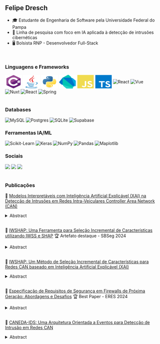 ## Felipe Dresch

- 🎓 Estudante de Engenharia de Software pela Universidade Federal do Pampa
- 🔭 Linha de pesquisa com foco em IA aplicada à detecção de intrusões cibernéticas
- 🖥️ Bolsista RNP - Desenvolvedor Full-Stack
<br>

### Linguagens e Frameworks
<div style="display: inline_block">
  <img align="center" alt="C#" height="45" width="55" src="https://raw.githubusercontent.com/devicons/devicon/master/icons/csharp/csharp-original.svg">
  <img align="center" alt="Java" height="45" width="55" src="https://raw.githubusercontent.com/devicons/devicon/master/icons/java/java-original.svg">
  <img align="center" alt="Python" height="45" width="55" src="https://raw.githubusercontent.com/devicons/devicon/master/icons/python/python-original.svg">
  <img align="center" alt="Dart" height="45" width="55" src="https://raw.githubusercontent.com/devicons/devicon/master/icons/dart/dart-original.svg">
  <img align="center" alt="Js" height="45" width="55" src="https://raw.githubusercontent.com/devicons/devicon/master/icons/javascript/javascript-plain.svg">
  <img align="center" alt="Ts" height="45" width="55" src="https://raw.githubusercontent.com/devicons/devicon/master/icons/typescript/typescript-plain.svg">
  <img align="center" alt="React" height="45" width="100" src="https://img.shields.io/badge/React-20232A?style=for-the-badge&logo=react&logoColor=61DAFB">
  <img align="center" alt="Vue" height="45" width="100" src="https://img.shields.io/badge/Vue.js-35495E?style=for-the-badge&logo=vue.js&logoColor=4FC08D">
  <img align="center" alt="Nuxt" height="45" width="75" src="https://img.shields.io/badge/Nuxt-002E3B?style=for-the-badge&logo=nuxtdotjs&logoColor=#00DC82" alt="SQLite"/>
  <img align="center" alt="React" height="45" width="100" src="https://img.shields.io/badge/Flutter-02569B?style=for-the-badge&logo=flutter&logoColor=white">
  <img align="center" alt="Spring" height="45" width="110" src="https://img.shields.io/badge/Spring-6DB33F?style=for-the-badge&logo=spring&logoColor=white">
</div>
<br>

<!-- Stats 
<a href="https://github.com/felipedresch/convoychat">
  <img height=200 align="center" src="https://github-readme-stats.vercel.app/api/top-langs?username=felipedresch&layout=compact&langs_count=8&count_private=true&card_width=320&theme=dark" />
</a>
<a href="https://github.com/felipedresch/github-readme-stats">
  <img height=200 align="center" src="https://github-readme-stats.vercel.app/api?username=felipedresch&include_all_commits=true&rank_icon=github&show_icons=true&count_private=true&title_color=fff&icon_color=79ff97&text_color=9f9f9f&bg_color=151515"/>
</a>
<br>
-->

### Databases
<div style="display: inline-block;">
  <img
    src="https://img.shields.io/badge/mysql-4479A1.svg?style=for-the-badge&logo=mysql&logoColor=white"
    alt="MySQL"
  />
  <img
    src="https://img.shields.io/badge/postgres-%23316192.svg?style=for-the-badge&logo=postgresql&logoColor=white"
    alt="Postgres"
  />
  <img
    src="https://img.shields.io/badge/sqlite-%2307405e.svg?style=for-the-badge&logo=sqlite&logoColor=white"
    alt="SQLite"
  />
  <img
    src="https://img.shields.io/badge/Supabase-3ECF8E?style=for-the-badge&logo=supabase&logoColor=white"
    alt="Supabase"
  />
</div>

### Ferramentas IA/ML
<div style="display: inline-block;">
  <img src="https://img.shields.io/badge/scikit--learn-%23F7931E.svg?style=for-the-badge&logo=scikit-learn&logoColor=white" alt="Scikit-Learn"/>
  <img src="https://img.shields.io/badge/Keras-%23D00000.svg?style=for-the-badge&logo=Keras&logoColor=white" alt="Keras"/>
  <img src="https://img.shields.io/badge/numpy-%23013243.svg?style=for-the-badge&logo=numpy&logoColor=white" alt="NumPy"/>
  <img src="https://img.shields.io/badge/pandas-%23150458.svg?style=for-the-badge&logo=pandas&logoColor=white" alt="Pandas"/>
  <img src="https://img.shields.io/badge/Matplotlib-%23ffffff.svg?style=for-the-badge&logo=Matplotlib&logoColor=black" alt="Maplotlib"/>
</div>

### Sociais
<a href="https://www.linkedin.com/in/felipe-dresch-066046237/" target="_blank"><img src="https://img.shields.io/badge/-LinkedIn-%230077B5?style=for-the-badge&logo=linkedin&logoColor=white" target="_blank"></a> 
<a href="mailto:felipe10dresch12@gmail.com"><img src="https://img.shields.io/badge/-Gmail-%23333?style=for-the-badge&logo=gmail&logoColor=white" target="_blank"></a>
<a href="https://www.researchgate.net/profile/Felipe-Dresch" target="_blank"><img src="https://img.shields.io/badge/Research_Gate-00CCBB.svg?&style=for-the-badge&logo=ResearchGate&logoColor=white" target="_blank"></a> 
<br><br>

<!-- Lattes Logo - Consertar o ícone
<a href="http://lattes.cnpq.br/7173376071216478" target="_blank"><img src="https://cdn.jsdelivr.net/gh/jpswalsh/academicons@1/css/academicons.min.css" target="_blank"></a> 
-->

### Publicações

📖 [Modelos Interpretáveis com Inteligência Artificial Explicável (XAI) na Detecção de Intrusões em Redes Intra-Veiculares Controller Area Network (CAN)](https://sol.sbc.org.br/index.php/sbseg/article/view/30042)
<details>
  <summary> Abstract </summary>
  Redes intra-veiculares que utilizam o protocolo Controller Area Network (CAN) 
  são vulneráveis a ataques como fuzzing, fabricação, DoS, spoofing, replay, 
  injeção de mensagens e injeção de falhas. Estudos existentes tipicamente 
  abordam esse problema por meio de Sistemas de Detecção de Intrusões (IDSs). 
  Contudo, esses IDSs frequentemente carecem de explicabilidade, o que compromete 
  sua confiabilidade e interpretabilidade, especialmente em redes CAN, onde os 
  padrões de comunicação são variados. Este estudo investiga a explicabilidade 
  dos IDSs em redes CAN, utilizando o conjunto de dados X-CANIDS, que contém 
  dados reais de veículos. A biblioteca SHAP foi empregada para fornecer 
  explicabilidade ao modelo, revelando as relações entre mensagens CAN e o 
  comportamento dos atacantes, contribuindo para uma melhor interpretação das 
  decisões do IDS.
</details>
<br>

📖 [IWSHAP: Uma Ferramenta para Seleção Incremental de Características utilizando IWSS e SHAP](https://sol.sbc.org.br/index.php/sbseg_estendido/article/view/30123) 🏆 Artefato destaque - SBSeg 2024
<details>
  <summary> Abstract </summary>
  Este trabalho apresenta a ferramenta IWSHAP, que combina o algoritmo Iterative Wrapper Subset Selection (IWSS) com valores SHAP (SHapley Additive exPlanations) para encontrar o melhor conjunto de características e maximizar o desempenho   de algoritmos de aprendizado de máquina. Os resultados em um cenário de detecção de intrusões em redes veiculares indicam que a ferramenta é eficaz na redução de datasets por meio da seleção de características, alcançando taxas elevadas   de redução (e.g., 90%) e mantendo altas métricas de desempenho do modelo (acima de 90%).
</details>
<br>

📖 [IWSHAP: Um Método de Seleção Incremental de Características para Redes CAN baseado em Inteligência Artificial Explicável (XAI)](https://sol.sbc.org.br/index.php/sbseg/article/view/30036)
<details>
  <summary> Abstract </summary>
As redes CAN (Controller Area Network) são amplamente usadas na indústria automotiva e frequentemente alvo de ataques cibernéticos. A detecção desses ataques via aprendizado de máquina (AM) depende da seleção adequada de características para garantir o desempenho do modelo de predição. Este artigo propõe o IWSHAP, um novo método de seleção de características que combina o algorítimo Iterative Wrapper Subset Selection (IWSS) com os valores SHAP (SHapley Additive exPlanations). O principal objetivo é maximizar a performance do modelo de AM em um tempo reduzido. Os resultados indicam que IWSHAP consegue reduzir o número de características em até 99,17% e o tempo de execução em 98,3% comparado ao baseline.
</details>
<br>

📖 [Especificação de Requisitos de Segurança em Firewalls de Próxima Geração: Abordagens e Desafios](https://sol.sbc.org.br/index.php/eres/article/view/31851) 🏆 Best Paper - ERES 2024
<details>
  <summary> Abstract </summary>
    Este trabalho especifica o framework MORAIS, o qual oferece direções iniciais para auxiliar equipes de desenvolvimento na estruturação e validação de requisitos de segurança no desenvolvimento de Firewalls de Próxima Geração (NGFWs), considerando a adaptação às ameaças dinâmicas e a conformidade com regulamentações. As etapas do framework incluem Monitoramento, Otimização, Auditoria, Requisitos, Integração e Simulação, permitindo uma abordagem estruturada para enfrentar os principais desafios de desempenho, integração e conformidade. Os resultados obtidos através de uma prova de conceitos indicam que a implementação do MORAIS pode trazer melhorias contínuas, adaptabilidade e eficácia para NGFWs.
</details>
<br>

📖 [CANEDA-IDS: Uma Arquitetura Orientada a Eventos para Detecção de Intrusão em Redes CAN](https://sol.sbc.org.br/index.php/eres/article/view/31834)
<details>
  <summary> Abstract </summary>
    Neste trabalho, apresentamos uma arquitetura orientada a eventos para a detecção de intrusões em redes veiculares CAN (Controller Area Network). A eficácia da arquitetura proposta foi avaliada utilizando o método ATAM (Architecture Tradeoff Analysis Method), que permitiu a identificação de trade-offs entre diferentes atributos de qualidade. Além disso, realizamos uma análise de conformidade com os padrões de qualidade da ISO/IEC 25010. Os resultados indicam que a arquitetura proposta contribui para aumentar a segurança das redes CAN veiculares. Por fim, a análise de conformidade demonstrou que a arquitetura atende aos requisitos críticos de robustez, adaptabilidade e confiabilidade.
</details>



